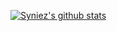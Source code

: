 [![Syniez's github stats](https://github-readme-stats.vercel.app/api?username=Syniez&count_private=True)](https://github.com/Syniez/github-readme-stats)
<!--
**Syniez/Syniez** is a ✨ _special_ ✨ repository because its `README.md` (this file) appears on your GitHub profile.

Here are some ideas to get you started:

- 🔭 I’m currently working on ...
- 🌱 I’m currently learning ...
- 👯 I’m looking to collaborate on ...
- 🤔 I’m looking for help with ...
- 💬 Ask me about ...
- 📫 How to reach me: ...
- 😄 Pronouns: ...
- ⚡ Fun fact: ...
-->
